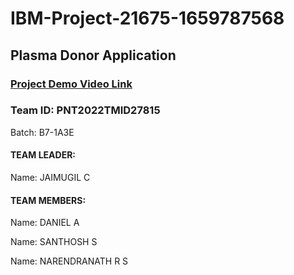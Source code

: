 # IBM-Project-21675-1659787568

## Plasma Donor Application

### [Project Demo Video Link](https://youtu.be/kSYmpZdWFVw)

### Team ID: PNT2022TMID27815

Batch: B7-1A3E

#### TEAM LEADER:

Name: JAIMUGIL C

#### TEAM MEMBERS:

Name: DANIEL A

Name: SANTHOSH S

Name: NARENDRANATH R S

